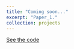 ```yaml
---
title: "Coming soon..."
excerpt: "Paper_1."
collection: projects
---
```


[See the code](https://github.com/c4rlosr4ul/python_crash_course)
